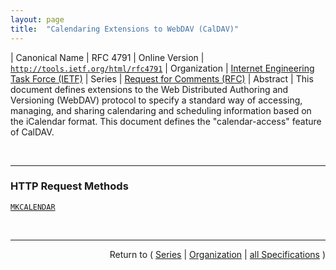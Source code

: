 ```yaml
---
layout: page
title:  "Calendaring Extensions to WebDAV (CalDAV)"
---
```


| Canonical Name | RFC 4791
| Online Version | [`http://tools.ietf.org/html/rfc4791`](http://tools.ietf.org/html/rfc4791)
| Organization | [Internet Engineering Task Force (IETF)](..)
| Series | [Request for Comments (RFC)](.)
| Abstract | This document defines extensions to the Web Distributed Authoring and Versioning (WebDAV) protocol to specify a standard way of accessing, managing, and sharing calendaring and scheduling information based on the iCalendar format. This document defines the "calendar-access" feature of CalDAV.

<br/>
<hr/>

### HTTP Request Methods

[`MKCALENDAR`](/concepts/http-method/MKCALENDAR "This document defines extensions to the Web Distributed Authoring and Versioning (WebDAV) protocol to specify a standard way of accessing, managing, and sharing calendaring and scheduling information based on the iCalendar format. This document defines the &#34;calendar-access&#34; feature of CalDAV.")



<br/>
<hr/>

<p style="text-align: right">Return to ( <a href="./">Series</a> | <a href="../">Organization</a> | <a href="../../">all Specifications</a> )</p>